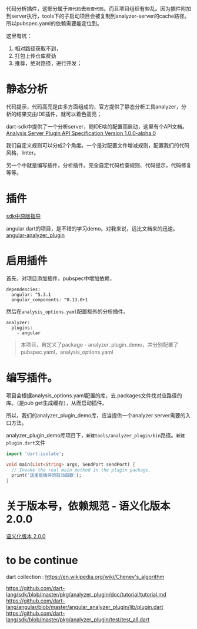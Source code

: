 代码分析插件，这部分属于`用代码`去`检查代码`。而且项目组织有些乱。因为插件附加到server执行，tools下的子启动项目会被复制到analyzer-server的cache路径。所以pubspec.yaml的依赖需要能定位到。

这里有坑：
1. 相对路径获取不到，
2. 打包上传仓库费劲
3. 推荐，绝对路径，进行开发；

# 静态分析

代码提示，代码高亮是由多方面组成的，官方提供了静态分析工具analyzer，分析的结果交由IDE插件，就可以着色高亮；

dart-sdk中提供了一个分析server，随IDE啥的配置而启动，这里有个API文档。
[Analysis Server Plugin API Specification Version 1.0.0-alpha.0](https://htmlpreview.github.io/?https://github.com/dart-lang/sdk/blob/master/pkg/analyzer_plugin/doc/api.html)

我们自定义规则可以分成2个角度。一个是对配置文件增减规则，配置我们的代码风格，linter。

另一个中就是编写插件，分析插件。完全自定代码检查规则、代码提示，代码修复等等。

# 插件
[sdk中原版指导](https://github.com/dart-lang/sdk/blob/master/pkg/analyzer_plugin/doc/tutorial/tutorial.md)

angular dart的项目，是不错的学习demo。对我来说，远比文档来的迅速。[angular-analyzer_plugin](https://github.com/dart-lang/angular/blob/master/angular/tools/analyzer_plugin/bin/plugin.dart)

# 启用插件
首先，对项目添加插件，pubspec中增加依赖，
```
dependencies:
  angular: ^5.3.1
  angular_components: ^0.13.0+1
```
然后在`analysis_options.yaml`配置额外的分析插件。
```
analyzer:
  plugins:
    - angular
```

> 本项目，自定义了package - analyzer_plugin_demo，并分别配置了 pubspec.yaml，analysis_options.yaml

# 编写插件。
项目会根据analysis_options.yaml配置的库，去.packages文件找对应路径的库。（是pub get生成缓存），从而启动插件。

所以，我们的analyzer_plugin_demo库，应当提供一个analyzer server需要的入口方法。

analyzer_plugin_demo库项目下，`新建tools/analyzer_plugin/bin`路径。`新建plugin.dart`文件
```dart
import 'dart:isolate';

void main(List<String> args, SendPort sendPort) {
  // Invoke the real main method in the plugin package.
  print('这里是插件的启动函数');
}
```



# 关于版本号，依赖规范 - 语义化版本 2.0.0
[语义化版本 2.0.0](https://semver.org/lang/zh-CN/)





# to be continue
dart collection : https://en.wikipedia.org/wiki/Cheney's_algorithm

https://github.com/dart-lang/sdk/blob/master/pkg/analyzer_plugin/doc/tutorial/tutorial.md
https://github.com/dart-lang/angular/blob/master/angular_analyzer_plugin/lib/plugin.dart
https://github.com/dart-lang/sdk/blob/master/pkg/analyzer_plugin/test/test_all.dart